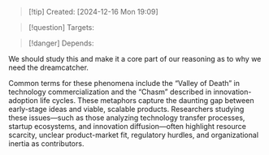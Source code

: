 
>[!tip] Created: [2024-12-16 Mon 19:09]

>[!question] Targets: 

>[!danger] Depends: 

We should study this and make it a core part of our reasoning as to why we need the dreamcatcher.

Common terms for these phenomena include the “Valley of Death” in technology commercialization and the “Chasm” described in innovation-adoption life cycles. These metaphors capture the daunting gap between early-stage ideas and viable, scalable products. Researchers studying these issues—such as those analyzing technology transfer processes, startup ecosystems, and innovation diffusion—often highlight resource scarcity, unclear product-market fit, regulatory hurdles, and organizational inertia as contributors.